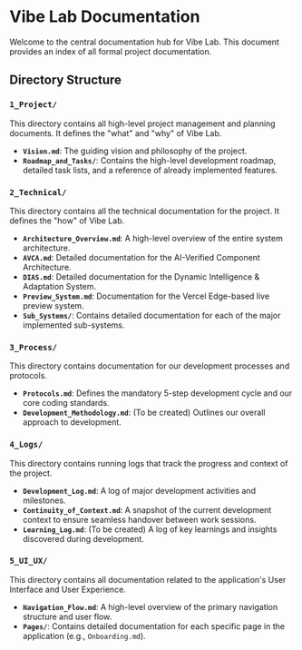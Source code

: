 # Vibe Lab Documentation

Welcome to the central documentation hub for Vibe Lab. This document provides an index of all formal project documentation.

## Directory Structure

### `1_Project/`
This directory contains all high-level project management and planning documents. It defines the "what" and "why" of Vibe Lab.

*   **`Vision.md`**: The guiding vision and philosophy of the project.
*   **`Roadmap_and_Tasks/`**: Contains the high-level development roadmap, detailed task lists, and a reference of already implemented features.

### `2_Technical/`
This directory contains all the technical documentation for the project. It defines the "how" of Vibe Lab.

*   **`Architecture_Overview.md`**: A high-level overview of the entire system architecture.
*   **`AVCA.md`**: Detailed documentation for the AI-Verified Component Architecture.
*   **`DIAS.md`**: Detailed documentation for the Dynamic Intelligence & Adaptation System.
*   **`Preview_System.md`**: Documentation for the Vercel Edge-based live preview system.
*   **`Sub_Systems/`**: Contains detailed documentation for each of the major implemented sub-systems.

### `3_Process/`
This directory contains documentation for our development processes and protocols.

*   **`Protocols.md`**: Defines the mandatory 5-step development cycle and our core coding standards.
*   **`Development_Methodology.md`**: (To be created) Outlines our overall approach to development.

### `4_Logs/`
This directory contains running logs that track the progress and context of the project.

*   **`Development_Log.md`**: A log of major development activities and milestones.
*   **`Continuity_of_Context.md`**: A snapshot of the current development context to ensure seamless handover between work sessions.
*   **`Learning_Log.md`**: (To be created) A log of key learnings and insights discovered during development.

### `5_UI_UX/`
This directory contains all documentation related to the application's User Interface and User Experience.

*   **`Navigation_Flow.md`**: A high-level overview of the primary navigation structure and user flow.
*   **`Pages/`**: Contains detailed documentation for each specific page in the application (e.g., `Onboarding.md`).
